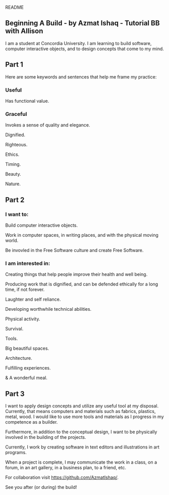 README

## Beginning A Build - by Azmat Ishaq - Tutorial BB with Allison

I am a student at Concordia University. I am learning to build software, computer interactive objects, and to design concepts that come to my mind.


## Part 1 

Here are some keywords and sentences that help me frame my practice:

### Useful

Has functional value.  

### Graceful

Invokes a sense of quality and elegance.  
  

Dignified.

Righteous.


Ethics.

Timing.


Beauty.

Nature.


## Part 2

### I want to:

Build computer interactive objects. 

Work in computer spaces, in writing places, and with the physical moving world.

Be invovled in the Free Software culture and create Free Software.

### I am interested in:

Creating things that help people improve their health and well being.

Producing work that is dignified, and can be defended ethically for a long time, if not forever.

Laughter and self reliance. 

Developing worthwhile technical abilities.

Physical activity.

Survival.

Tools. 

Big beautiful spaces.

Architecture.

Fulfilling experiences.

& A wonderful meal.


## Part 3


I want to apply design concepts and utilize any useful tool at my disposal. Currently, that means computers and materials such as fabrics, plastics, metal, wood. I would like to use more tools and materials as I progress in my competence as a builder. 

Furthermore, in addition to the conceptual design, I want to be physically involved in the building of the projects.

Currently, I work by creating software in text editors and illustrations in art programs. 

When a project is complete, I may communicate the work in a class, on a forum, in an art gallery, in a business plan, to a friend, etc.

For collaboration visit https://github.com/AzmatIshaq/.

See you after (or during) the build! 


